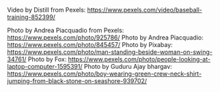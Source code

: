 Video by Distill from Pexels: https://www.pexels.com/video/baseball-training-852399/

Photo by Andrea Piacquadio from Pexels: https://www.pexels.com/photo/925786/
Photo by Andrea Piacquadio: https://www.pexels.com/photo/845457/
Photo by Pixabay: https://www.pexels.com/photo/man-standing-beside-woman-on-swing-34761/
Photo by Fox: https://www.pexels.com/photo/people-looking-at-laptop-computer-1595391/
Photo by Guduru Ajay bhargav: https://www.pexels.com/photo/boy-wearing-green-crew-neck-shirt-jumping-from-black-stone-on-seashore-939702/